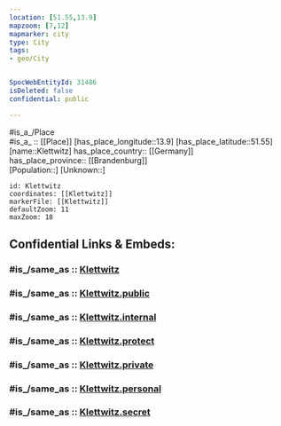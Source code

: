 ```yaml
---
location: [51.55,13.9] 
mapzoom: [7,12] 
mapmarker: city 
type: City
tags:
- geo/City


SpocWebEntityId: 31486
isDeleted: false
confidential: public

---
```

#is_a_/Place  
#is_a_ :: [[Place]] 
[has_place_longitude::13.9] 
[has_place_latitude::51.55] 
[name::Klettwitz] 
has_place_country:: [[Germany]]  
has_place_province:: [[Brandenburg]]  
[Population::] 
[Unknown::] 


```leaflet
id: Klettwitz
coordinates: [[Klettwitz]] 
markerFile: [[Klettwitz]] 
defaultZoom: 11 
maxZoom: 18
```


## Confidential Links & Embeds: 

### #is_/same_as :: [Klettwitz](/_Standards/Earth/Continent/Europe/Europe~Central/Germany/Germany~East/Brandenburg/counties~Brandenburg/Oberspreewald-Lausitz/cities~Oberspreewald/Schipkau/Klettwitz.md) 

### #is_/same_as :: [Klettwitz.public](/_public/Earth/Continent/Europe/Europe~Central/Germany/Germany~East/Brandenburg/counties~Brandenburg/Oberspreewald-Lausitz/cities~Oberspreewald/Schipkau/Klettwitz.public.md) 

### #is_/same_as :: [Klettwitz.internal](/_internal/Earth/Continent/Europe/Europe~Central/Germany/Germany~East/Brandenburg/counties~Brandenburg/Oberspreewald-Lausitz/cities~Oberspreewald/Schipkau/Klettwitz.internal.md) 

### #is_/same_as :: [Klettwitz.protect](/_protect/Earth/Continent/Europe/Europe~Central/Germany/Germany~East/Brandenburg/counties~Brandenburg/Oberspreewald-Lausitz/cities~Oberspreewald/Schipkau/Klettwitz.protect.md) 

### #is_/same_as :: [Klettwitz.private](/_private/Earth/Continent/Europe/Europe~Central/Germany/Germany~East/Brandenburg/counties~Brandenburg/Oberspreewald-Lausitz/cities~Oberspreewald/Schipkau/Klettwitz.private.md) 

### #is_/same_as :: [Klettwitz.personal](/_personal/Earth/Continent/Europe/Europe~Central/Germany/Germany~East/Brandenburg/counties~Brandenburg/Oberspreewald-Lausitz/cities~Oberspreewald/Schipkau/Klettwitz.personal.md) 

### #is_/same_as :: [Klettwitz.secret](/_secret/Earth/Continent/Europe/Europe~Central/Germany/Germany~East/Brandenburg/counties~Brandenburg/Oberspreewald-Lausitz/cities~Oberspreewald/Schipkau/Klettwitz.secret.md)


